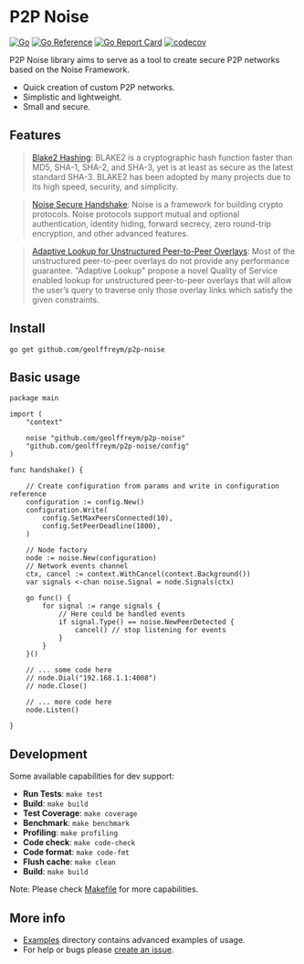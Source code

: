 # P2P Noise

[![Go](https://github.com/geolffreym/p2p-noise/actions/workflows/go.yml/badge.svg)](https://github.com/geolffreym/p2p-noise/actions/workflows/go.yml)
[![Go Reference](https://pkg.go.dev/badge/github.com/geolffreym/p2p-noise.svg)](https://pkg.go.dev/github.com/geolffreym/p2p-noise)
[![Go Report Card](https://goreportcard.com/badge/github.com/geolffreym/p2p-noise)](https://goreportcard.com/report/github.com/geolffreym/p2p-noise)
[![codecov](https://codecov.io/gh/geolffreym/p2p-noise/branch/main/graph/badge.svg?token=TAI49WYVTS)](https://codecov.io/gh/geolffreym/p2p-noise)

P2P Noise library aims to serve as a tool to create secure P2P networks based on the Noise Framework.

* Quick creation of custom P2P networks.
* Simplistic and lightweight.
* Small and secure.

## Features

> [Blake2 Hashing](https://www.blake2.net/):
BLAKE2 is a cryptographic hash function faster than MD5, SHA-1, SHA-2, and SHA-3, yet is at least as secure as the latest standard SHA-3. BLAKE2 has been adopted by many projects due to its high speed, security, and simplicity.

> [Noise Secure Handshake](http://www.noiseprotocol.org/):
Noise is a framework for building crypto protocols. Noise protocols support mutual and optional authentication, identity hiding, forward secrecy, zero round-trip encryption, and other advanced features.

> [Adaptive Lookup for Unstructured Peer-to-Peer Overlays](https://arxiv.org/pdf/1509.04417.pdf):
Most of the unstructured peer-to-peer overlays do not provide any performance guarantee. "Adaptive Lookup" propose a novel Quality of Service enabled lookup for unstructured peer-to-peer overlays that will allow the user’s query to traverse only those overlay links which satisfy the given constraints.

## Install

```
go get github.com/geolffreym/p2p-noise
```

## Basic usage

```
package main

import (
	"context"

	noise "github.com/geolffreym/p2p-noise"
	"github.com/geolffreym/p2p-noise/config"
)

func handshake() {

	// Create configuration from params and write in configuration reference
	configuration := config.New()
	configuration.Write(
		config.SetMaxPeersConnected(10),
		config.SetPeerDeadline(1800),
	)

	// Node factory
	node := noise.New(configuration)
	// Network events channel
	ctx, cancel := context.WithCancel(context.Background())
	var signals <-chan noise.Signal = node.Signals(ctx)

	go func() {
		for signal := range signals {
			// Here could be handled events
			if signal.Type() == noise.NewPeerDetected {
				cancel() // stop listening for events
			}
		}
	}()

	// ... some code here
	// node.Dial("192.168.1.1:4008")
	// node.Close()

	// ... more code here
	node.Listen()

}
```

## Development

Some available capabilities for dev support:

* **Run Tests**: `make test`
* **Build**: `make build`
* **Test Coverage**: `make coverage`
* **Benchmark**: `make benchmark`
* **Profiling**: `make profiling`
* **Code check**: `make code-check`
* **Code format**: `make code-fmt`
* **Flush cache**: `make clean`
* **Build**: `make build`

Note: Please check [Makefile](https://github.com/geolffreym/p2p-noise) for more capabilities.  

## More info

* [Examples](https://github.com/geolffreym/p2p-noise) directory contains advanced examples of usage.
* For help or bugs please [create an issue](https://github.com/geolffreym/p2p-noise/issues).
